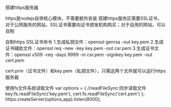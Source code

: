 搭建https服务器

https是nodejs自带核心模块，不需要额外安装
搭建https服务区需要SSL证书，对于公网服务的网站，SSL证书需要向证书颁发机构购买；对于自用的网站，可以自制

自制https SSL证书命令
1.生成私钥文件：openssl genrsa -out key.pem
2.生成证书辅助文件：openssl req -new -key key.pem -out csr.pem
3.生成证书文件：openssl x509 -req -days 9999 -in csr.pem -signkey key.pem -out cert.pem

cert.prm（证书文件）和key.pem（私钥文件），只需这两个文件就可以运行https服务器



使用fs文件系统读取文件
var options = {
    //readFileSync:同步读取文件
    key:fs.readFileSync('key.pem'),
    cert:fs.readFileSync('cert.pem')
};
https.createServer(options,app).listen(8000);


